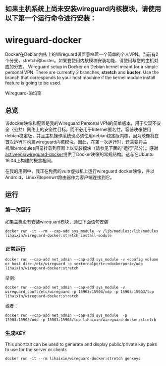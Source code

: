 ## 如果主机系统上尚未安装wireguard内核模块，请使用以下第一个运行命令进行安装：

# wireguard-docker
Docker在Debian内核上的Wireguard设置意味着一个简单的个人VPN。当前有2个分支，stretch和buster。如果要使用内核模块安装功能，请使用与您的主机对应的分支。
Wireguard setup in Docker on Debian  kernel meant for a simple personal VPN.
There are currently 2 branches, __stretch__ and __buster__. Use the branch that corresponds to your host machine if the kernel module install feature is going to be used.


Wireguard-泊坞窗





## 总览

该docker映像和配置是我的Wireguard Personal VPN的简单版本，用于实现不安全（公共）网络上的安全性目标，而不必用于Internet匿名性。容器映像使用debian稳定版，并且主机操作系统也必须使用debian稳定版内核，因为映像将在首次运行时构建wireguard内核模块。因此，在第一次运行时，还需要将主机/lib/modules目录挂载到容器上以安装模块（请参见下面的“运行”部分）。感谢[activeeos/wireguard-docker](https://github.com/activeeos/wireguard-docker)提供了Docker映像的常规结构。这与在Ubuntu 16.04上构建的概念相同。

在我的用例中，我正在免费的vultr虚拟机上运行wireguard docker映像，并以Android，Linux和openwrt路由器作为客户端连接到它。


## 运行
### 第一次运行

如果主机没有安装wireguard模块，通过下面语句安装
```
docker run -it --rm --cap-add sys_module -v /lib/modules:/lib/modules lihaixin/wireguard-docker:stretch install-module
```

### 正常运行
```
docker run --cap-add net_admin --cap-add sys_module -v <config volume or host dir>:/etc/wireguard -p <externalport>:<dockerport>/udp lihaixin/wireguard-docker:stretch
```
举例:
```
docker run --cap-add net_admin --cap-add sys_module -v wireguard_conf:/etc/wireguard -p 15903:15903/udp -p 15903:15903/tcp lihaixin/wireguard-docker:stretch
```

或者：
```
docker run --cap-add net_admin --cap-add sys_module  -p 15903:15903/udp -p 15903:15903/tcp lihaixin/wireguard-docker:stretch
```
### 生成KEY
This shortcut can be used to generate and display public/private key pairs to use for the server or clients
```
docker run -it --rm lihaixin/wireguard-docker:stretch genkeys
```


